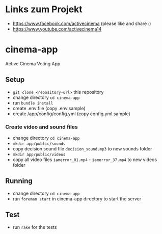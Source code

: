 # Links zum Projekt
* https://www.facebook.com/activecinema (please like and share :)
* https://www.youtube.com/activecinema14

# cinema-app
Active Cinema Voting App

## Setup

* `git clone <repository-url>` this repository
* change directory `cd cinema-app`
* run `bundle install`
* create .env file (copy .env.sample)
* create /app/config/config.yml (copy config.yml.sample)

### Create video and sound files

* change directory `cd cinema-app`
* `mkdir app/public/sounds`
* copy decision sound file `decision_sound.mp3` to new sounds folder
* `mkdir app/public/videos`
* copy all video files `iamerror_01.mp4` - `iamerror_37.mp4` to new videos folder

## Running

* change directory `cd cinema-app`
* run `foreman start` in cinema-app directory to start the server

## Test
* run `rake` for the tests
